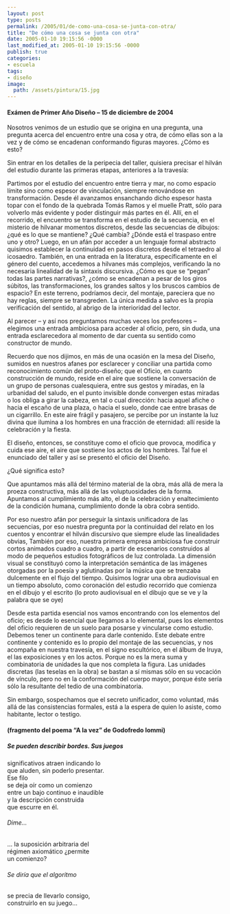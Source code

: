 ```yaml
---
layout: post
type: posts
permalink: /2005/01/de-como-una-cosa-se-junta-con-otra/
title: "De cómo una cosa se junta con otra"
date: 2005-01-10 19:15:56 -0000
last_modified_at: 2005-01-10 19:15:56 -0000
publish: true
categories:
- escuela
tags:
- diseño
image:
  path: /assets/pintura/15.jpg
---
```

#### Exámen de Primer Año Diseño – 15 de diciembre de 2004

Nosotros venimos de un estudio que se origina en una pregunta, una pregunta acerca del encuentro entre una cosa y otra, de cómo ellas son a la vez y de cómo se encadenan conformando figuras mayores. ¿Cómo es esto?

Sin entrar en los detalles de la peripecia del taller, quisiera precisar el hilván del estudio durante las primeras etapas, anteriores a la travesía:

Partimos por el estudio del encuentro entre tierra y mar, no como espacio límite sino como espesor de vinculación, siempre renovándose en transformación. Desde él avanzamos ensanchando dicho espesor hasta topar con el fondo de la quebrada Tomás Ramos y el muelle Pratt, sólo para volverlo más evidente y poder distinguir más partes en él. Allí, en el recorrido, el encuentro se transforma en el estudio de la secuencia, en el misterio de hilvanar momentos discretos, desde las secuencias de dibujos: ¿qué es lo que se mantiene? ¿Qué cambia? ¿Dónde está el traspaso entre uno y otro? Luego, en un afán por acceder a un lenguaje formal abstracto quisimos establecer la continuidad en pasos discretos desde el tetraedro al icosaedro. También, en una entrada en la literatura, específicamente en el género del cuento, accedemos a hilvanes más complejos, verificando la no necesaria linealidad de la sintaxis discursiva. ¿Cómo es que se “pegan” todas las partes narrativas?, ¿cómo se encadenan a pesar de los giros súbitos, las transformaciones, los grandes saltos y los bruscos cambios de espacio? En este terreno, podríamos decir, del montaje, pareciera que no hay reglas, siempre se transgreden. La única medida a salvo es la propia verificación del sentido, al abrigo de la interioridad del lector.

Al parecer – y así nos preguntamos muchas veces los profesores – elegimos una entrada ambiciosa para acceder al oficio, pero, sin duda, una entrada esclarecedora al momento de dar cuenta su sentido como constructor de mundo.

Recuerdo que nos dijimos, en más de una ocasión en la mesa del Diseño, sumidos en nuestros afanes por esclarecer y conciliar una partida como reconocimiento común del proto-diseño; que el Oficio, en cuanto construcción de mundo, reside en el aire que sostiene la conversación de un grupo de personas cualesquiera, entre sus gestos y miradas, en la urbanidad del saludo, en el punto invisible donde convergen estas miradas o los obliga a girar la cabeza, en tal o cual dirección: hacia aquel afiche o hacia el escaño de una plaza, o hacia el suelo, donde cae entre brasas de un cigarrillo. En este aire frágil y pasajero, se percibe por un instante la luz divina que ilumina a los hombres en una fracción de eternidad: allí reside la celebración y la fiesta.

El diseño, entonces, se constituye como el oficio que provoca, modifica y cuida ese aire, el aire que sostiene los actos de los hombres. Tal fue el enunciado del taller y así se presentó el oficio del Diseño.

¿Qué significa esto?

Que apuntamos más allá del término material de la obra, más allá de mera la proeza constructiva, más allá de las voluptuosidades de la forma. Apuntamos al cumplimiento más alto, el de la celebración y enaltecimiento de la condición humana, cumplimiento donde la obra cobra sentido.

Por eso nuestro afán por perseguir la sintaxis unificadora de las secuencias, por eso nuestra pregunta por la continuidad del relato en los cuentos y encontrar el hilván discursivo que siempre elude las linealidades obvias, También por eso, nuestra primera empresa ambiciosa fue construir cortos animados cuadro a cuadro, a partir de escenarios construidos al modo de pequeños estudios fotográficos de luz controlada. La dimensión visual se constituyó como la interpretación semántica de las imágenes otorgadas por la poesía y aglutinadas por la música que se trenzaba dulcemente en el flujo del tiempo. Quisimos lograr una obra audiovisual en un tiempo absoluto, como coronación del estudio recorrido que comienza en el dibujo y el escrito (lo proto audiovisual en el dibujo que se ve y la palabra que se oye)

Desde esta partida esencial nos vamos encontrando con los elementos del oficio; es desde lo esencial que llegamos a lo elemental, pues los elementos del oficio requieren de un suelo para posarse y vincularse como estudio. Debemos tener un continente para darle contenido. Este debate entre continente y contenido es lo propio del montaje de las secuencias, y nos acompaña en nuestra travesía, en el signo escultórico, en el álbum de Iruya, el las exposiciones y en los actos. Porque no es la mera suma y combinatoria de unidades la que nos completa la figura. Las unidades discretas (las teselas en la obra) se bastan a sí mismas sólo en su vocación de vínculo, pero no en la conformación del cuerpo mayor, porque éste sería sólo la resultante del tedio de una combinatoria.

Sin embargo, sospechamos que el secreto unificador, como voluntad, más allá de las consistencias formales, está a la espera de quien lo asiste, como habitante, lector o testigo.

#### (fragmento del poema “A la vez” de Godofredo Iommi)

##### Se pueden describir bordes. Sus juegos  
significativos atraen indicando lo  
que aluden, sin poderlo presentar.  
Ese filo  
se deja oír como un comienzo  
entre un bajo continuo e inaudible  
y la descripción construida  
que escurre en él.

###### Dime…  
… la suposición arbitraria del  
régimen axiomático ¿permite  
un comienzo?

###### Se diría que el algoritmo  
se precia de llevarlo consigo,  
construirlo en su juego…
